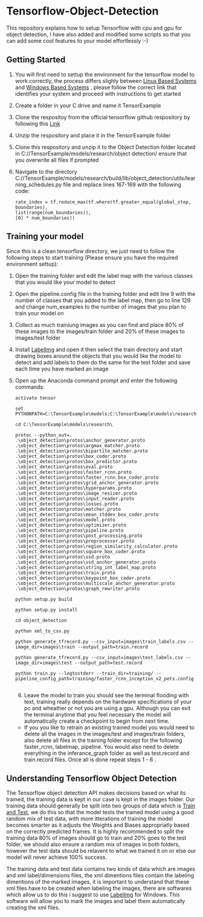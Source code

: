 # Tensorflow-Object-Detection
This repository explains how to setup Tensorflow  with cpu and gpu for object detection, I have also added and modified some scripts so that you can add some cool features to your model effortlessly :-) 

## Getting Started 
1. You will first need to settup the environment for the tensorflow model to work correctly, the process differs slighly 
   between [Linux Based Systems](https://github.com/dan62/Tensorflow-Object-Detection/blob/master/Linux_Settup.md) and [Windows Based Systems](https://github.com/dan62/Tensorflow-Object-Detection/blob/master/Windows_Settup.md) , please follow the correct link that identifies your system and proceed with instructions to get started
   
2. Create a folder in your C drive and name it TensorExample

3. Clone the respositoy from the official tensorflow github respository by following this [Link](https://github.com/tensorflow/models)

4. Unzip the respository and place it in the TensorExample folder 

5. Clone this respository and unzip it to the Object Detection folder located in C://TensorExample/models/research/object detection/
   ensure that you overwrite all files if prompted

6. Navigate to the directory C://TensorExample/models/research/build/lib/object_detection/utils/learning_schedules.py file and replace lines 
   167-169 with the following code:
   
   ```
   rate_index = tf.reduce_max(tf.where(tf.greater_equal(global_step, boundaries),
   list(range(num_boundaries)),
   [0] * num_boundaries))
   ```
   
## Training your model
Since this is a clean tensorflow directory, we just need to follow the following steps to start training (Please ensure you have the required environment settup):

1. Open the training folder and edit the label map with the various classes that you would like your model to detect

2. Open the pipeline.config file in the training folder and edit line 9 with the number of classes that you added to the label map, 
then go to line 129 and change num_examples to the number of images that you plan to train your model on

3. Collect as much trainiung images as you can find and place 80% of these images to the images/train folder and 20% of these images to      images/test folder  

4. Install [LabelImg](https://github.com/tzutalin/labelImg) and open it then select the train directory and start drawing boxes around the objects that you would like the model to detect and add labels to them do the same for the test folder and save each time you have marked an image

5. Open up the Anaconda command prompt and enter the following commands:

   ```
   activate tensor
 
   set PYTHONPATH=C:\TensorExample\models;C:\TensorExample\models\research;C:\TensorExample\models\research\slim
 
   cd C:\TensorExample\models\research\
 
   protoc --python_out=. .\object_detection\protos\anchor_generator.proto .\object_detection\protos\argmax_matcher.proto .\object_detection\protos\bipartite_matcher.proto .\object_detection\protos\box_coder.proto .\object_detection\protos\box_predictor.proto .\object_detection\protos\eval.proto .\object_detection\protos\faster_rcnn.proto .\object_detection\protos\faster_rcnn_box_coder.proto .\object_detection\protos\grid_anchor_generator.proto .\object_detection\protos\hyperparams.proto .\object_detection\protos\image_resizer.proto .\object_detection\protos\input_reader.proto .\object_detection\protos\losses.proto .\object_detection\protos\matcher.proto .\object_detection\protos\mean_stddev_box_coder.proto .\object_detection\protos\model.proto .\object_detection\protos\optimizer.proto .\object_detection\protos\pipeline.proto .\object_detection\protos\post_processing.proto .\object_detection\protos\preprocessor.proto .\object_detection\protos\region_similarity_calculator.proto .\object_detection\protos\square_box_coder.proto .\object_detection\protos\ssd.proto .\object_detection\protos\ssd_anchor_generator.proto .\object_detection\protos\string_int_label_map.proto .\object_detection\protos\train.proto .\object_detection\protos\keypoint_box_coder.proto .\object_detection\protos\multiscale_anchor_generator.proto .\object_detection\protos\graph_rewriter.proto
 
   python setup.py build
 
   python setup.py install
 
   cd object_detection
 
   python xml_to_csv.py
 
   python generate_tfrecord.py --csv_input=images\train_labels.csv --image_dir=images\train --output_path=train.record
 
   python generate_tfrecord.py --csv_input=images\test_labels.csv --image_dir=images\test --output_path=test.record
 
   python train.py --logtostderr --train_dir=training/ --pipeline_config_path=training/faster_rcnn_inception_v2_pets.config
 
   ```

   6. Leave the model to train you should see the terminal flooding with text, training really depends on the hardware specifications of your pc and wheather or not you are using a gpu. Although you can exit the terminal anytime that you feel necessary the model will automatically create a checkpoint to begin from next time.

   * If you you like to retrain an existing trained model you would need to delete all the images in the images/test and images/train folders, also delete all files in the training folder except for the following faster_rcnn, labelmap, pipeline. You would also need to delete everything in the inferance_graph folder as well as test.record and train.record files. Once all is done repeat steps 1 - 6 . 

   
## Understanding Tensorflow Object Detection
The Tensorflow object detection API makes decisions based on what its trained, the training data is kept in our case is kept in the images folder. Our training data should generally be split into two groups of data which is [Train and Test](https://github.com/dan62/Tensorflow-Object-Detection/tree/master/images), we do this so that the model tests the trained model using a good random mix of test data, with more itterations of training the model becomes smarter as it adjusts the Weights and Biases appropriatly based on the correctly predicted frames. It is highly recommended to split the training data 80% of images should go to train and 20% goes to the test folder, we should also ensure a random mix of images in both folders, however the test data should be relavent to what we trained it on or else our model will never achieve 100% success. 

The training data and test data contains two kinds of data which are images and xml label/dimensions files, the xml dimentions files contain
the labeling dimentions of the marked images, it is important to understand that these xml files have to be created when labeling the images, there are softwares which allow us to do this i suggest to use [LabelImg](https://github.com/tzutalin/labelImg) for Windows. This software will allow you to mark the images and label them automatically creating the xml files.


